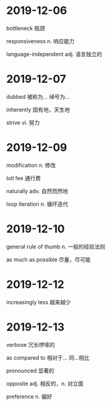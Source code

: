 # 2019-12-06

bottleneck 瓶颈

responsiveness n. 响应能力

language-independent adj. 语言独立的


# 2019-12-07

dubbed 被称为... 绰号为...

inherently 固有地，天生地

strive vi. 努力


# 2019-12-09

modification n. 修改

toll fee 通行费

naturally adv. 自然而然地

loop iteration n. 循环迭代


# 2019-12-10

general rule of thumb n. 一般的经验法则

as much as possible 尽量，尽可能


# 2019-12-12

increasingly less 越来越少


# 2019-12-13

verbose 冗长啰嗦的

as compared to 相对于... 同...相比

pronounced 显著的

opposite adj. 相反的，n. 对立面

preference n. 偏好
